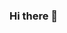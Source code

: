 ### Hi there 👋

<!--
**mansicoder/mansicoder** is a ✨ _special_ ✨ repository because its `README.md` (this file) appears on your GitHub profile.

Here are some ideas to get you started:

- 🔭 I’m currently working on **Exploring different domains**...
- 🌱 I’m currently learning **Web Development**...
- 👯 I’m looking to collaborate on **Beginners level project**...
- 🤔 I’m looking for help with **Upskilling ...
- 💬 Ask me about **C and C++...
- 📫 How to reach me: [Email](mansicoder@gmail.com)...
- 😄 Pronouns:She/Her ...
- ⚡ Fun fact: I become lazy sometime...
-->
